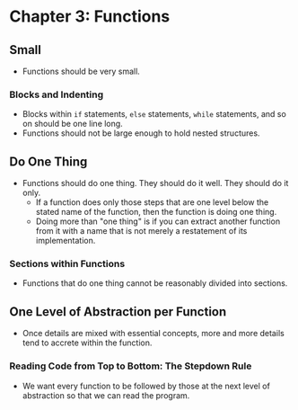 # Chapter 3: Functions

## Small

* Functions should be very small.

### Blocks and Indenting

* Blocks within `if` statements, `else` statements, `while` statements, and so on should be one line long.
* Functions should not be large enough to hold nested structures.

## Do One Thing

* Functions should do one thing. They should do it well. They should do it only.
  * If a function does only those steps that are one level below the stated name of the function, then the function is doing one thing.
  * Doing more than "one thing" is if you can extract another function from it with a name that is not merely a restatement of its implementation.

### Sections within Functions

* Functions that do one thing cannot be reasonably divided into sections.

## One Level of Abstraction per Function

* Once details are mixed with essential concepts, more and more details tend to accrete within the function.

### Reading Code from Top to Bottom: The Stepdown Rule

* We want every function to be followed by those at the next level of abstraction so that we can read the program.
